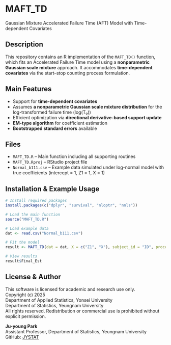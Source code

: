 # MAFT_TD

Gaussian Mixture Accelerated Failure Time (AFT) Model with Time-dependent Covariates

## Description

This repository contains an R implementation of the `MAFT_TD()` function, which fits an Accelerated Failure Time model using a **nonparametric Gaussian scale mixture** approach. It accommodates **time-dependent covariates** via the start–stop counting process formulation.

## Main Features

- Support for **time-dependent covariates**
- Assumes **a nonparametric Gaussian scale mixture distribution** for the log-transformed failure time (log(T₀))
- Efficient optimization via **directional derivative-based support update**
- **EM-type algorithm** for coefficient estimation
- **Bootstrapped standard errors** available

## Files

- `MAFT_TD.R` – Main function including all supporting routines
- `MAFT_TD.Rproj` – RStudio project file
- `Normal_b111.csv` – Example data simulated under log-normal model with true coefficients (intercept = 1, Z1 = 1, X = 1)

## Installation & Example Usage

```r
# Install required packages
install.packages(c("dplyr", "survival", "nloptr", "nnls"))

# Load the main function
source("MAFT_TD.R")

# Load example data
dat <- read.csv("Normal_b111.csv")

# Fit the model
result <- MAFT_TD(dat = dat, X = c("Z1", "X"), subject_id = "ID", process = TRUE)

# View results
result$Final_Est
```

## License & Author

This software is licensed for academic and research use only.  
Copyright (c) 2025  
Department of Applied Statistics, Yonsei University  
Department of Statistics, Yeungnam University  
All rights reserved. Redistribution or commercial use is prohibited without explicit permission.  

**Ju-young Park**  
Assistant Professor, Department of Statistics, Yeungnam University  
GitHub: [JYSTAT](https://github.com/JYSTAT)
